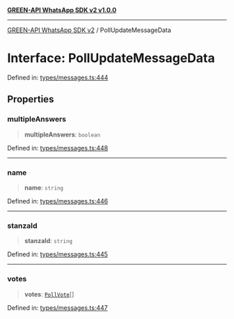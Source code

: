 [**GREEN-API WhatsApp SDK v2 v1.0.0**](../README.md)

***

[GREEN-API WhatsApp SDK v2](../globals.md) / PollUpdateMessageData

# Interface: PollUpdateMessageData

Defined in: [types/messages.ts:444](https://github.com/green-api/whatsapp-api-client-js-v2/blob/6c31521abaa4e85365f3538298181cae99417bce/src/types/messages.ts#L444)

## Properties

### multipleAnswers

> **multipleAnswers**: `boolean`

Defined in: [types/messages.ts:448](https://github.com/green-api/whatsapp-api-client-js-v2/blob/6c31521abaa4e85365f3538298181cae99417bce/src/types/messages.ts#L448)

***

### name

> **name**: `string`

Defined in: [types/messages.ts:446](https://github.com/green-api/whatsapp-api-client-js-v2/blob/6c31521abaa4e85365f3538298181cae99417bce/src/types/messages.ts#L446)

***

### stanzaId

> **stanzaId**: `string`

Defined in: [types/messages.ts:445](https://github.com/green-api/whatsapp-api-client-js-v2/blob/6c31521abaa4e85365f3538298181cae99417bce/src/types/messages.ts#L445)

***

### votes

> **votes**: [`PollVote`](PollVote.md)[]

Defined in: [types/messages.ts:447](https://github.com/green-api/whatsapp-api-client-js-v2/blob/6c31521abaa4e85365f3538298181cae99417bce/src/types/messages.ts#L447)
